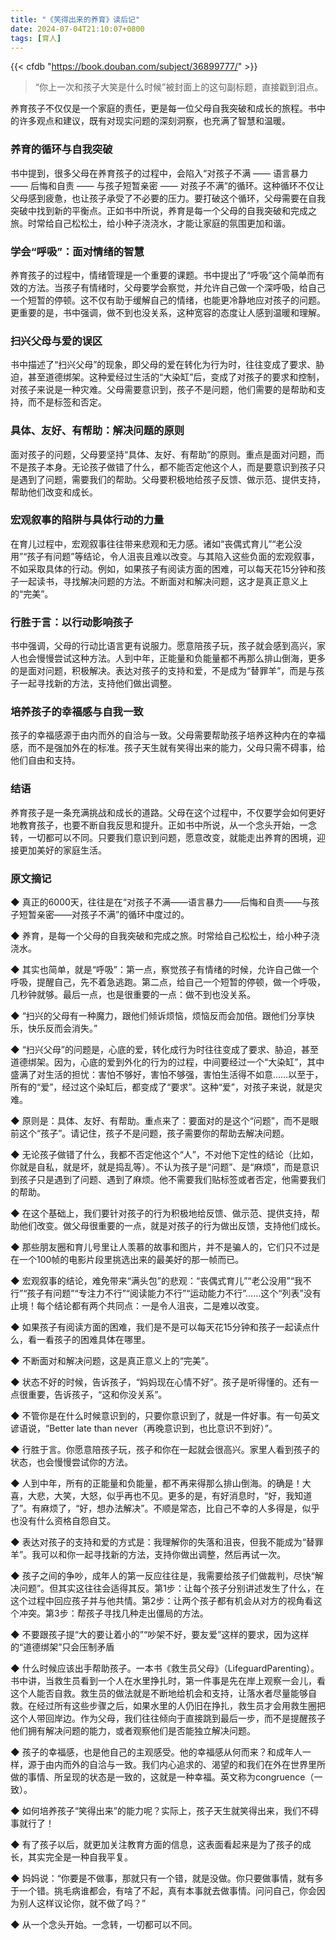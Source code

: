 ```yaml
---
title: "《笑得出来的养育》读后记"
date: 2024-07-04T21:10:07+0800
tags: [育人]
---
```


{{< cfdb "https://book.douban.com/subject/36899777/" >}}

> “你上一次和孩子大笑是什么时候”被封面上的这句副标题，直接戳到泪点。

养育孩子不仅仅是一个家庭的责任，更是每一位父母自我突破和成长的旅程。书中的许多观点和建议，既有对现实问题的深刻洞察，也充满了智慧和温暖。

### 养育的循环与自我突破

书中提到，很多父母在养育孩子的过程中，会陷入“对孩子不满 —— 语言暴力 —— 后悔和自责 —— 与孩子短暂亲密 —— 对孩子不满”的循环。这种循环不仅让父母感到疲惫，也让孩子承受了不必要的压力。要打破这个循环，父母需要在自我突破中找到新的平衡点。正如书中所说，养育是每一个父母的自我突破和完成之旅。时常给自己松松土，给小种子浇浇水，才能让家庭的氛围更加和谐。

<!--more-->

### 学会“呼吸”：面对情绪的智慧

养育孩子的过程中，情绪管理是一个重要的课题。书中提出了“呼吸”这个简单而有效的方法。当孩子有情绪时，父母要学会察觉，并允许自己做一个深呼吸，给自己一个短暂的停顿。这不仅有助于缓解自己的情绪，也能更冷静地应对孩子的问题。更重要的是，书中强调，做不到也没关系，这种宽容的态度让人感到温暖和理解。

### 扫兴父母与爱的误区

书中描述了“扫兴父母”的现象，即父母的爱在转化为行为时，往往变成了要求、胁迫，甚至道德绑架。这种爱经过生活的“大染缸”后，变成了对孩子的要求和控制，对孩子来说是一种灾难。父母需要意识到，孩子不是问题，他们需要的是帮助和支持，而不是标签和否定。

### 具体、友好、有帮助：解决问题的原则

面对孩子的问题，父母要坚持“具体、友好、有帮助”的原则。重点是面对问题，而不是孩子本身。无论孩子做错了什么，都不能否定他这个人，而是要意识到孩子只是遇到了问题，需要我们的帮助。父母要积极地给孩子反馈、做示范、提供支持，帮助他们改变和成长。

### 宏观叙事的陷阱与具体行动的力量

在育儿过程中，宏观叙事往往带来悲观和无力感。诸如“丧偶式育儿”“老公没用”“孩子有问题”等结论，令人沮丧且难以改变。与其陷入这些负面的宏观叙事，不如采取具体的行动。例如，如果孩子有阅读方面的困难，可以每天花15分钟和孩子一起读书，寻找解决问题的方法。不断面对和解决问题，这才是真正意义上的“完美”。

### 行胜于言：以行动影响孩子

书中强调，父母的行动比语言更有说服力。愿意陪孩子玩，孩子就会感到高兴，家人也会慢慢尝试这种方法。人到中年，正能量和负能量都不再那么排山倒海，更多的是面对问题，积极解决。表达对孩子的支持和爱，不是成为“替罪羊”，而是与孩子一起寻找新的方法，支持他们做出调整。

### 培养孩子的幸福感与自我一致

孩子的幸福感源于由内而外的自洽与一致。父母需要帮助孩子培养这种内在的幸福感，而不是强加外在的标准。孩子天生就有笑得出来的能力，父母只需不碍事，给他们自由和支持。

### 结语

养育孩子是一条充满挑战和成长的道路。父母在这个过程中，不仅要学会如何更好地教育孩子，也要不断自我反思和提升。正如书中所说，从一个念头开始，一念转，一切都可以不同。只要我们意识到问题，愿意改变，就能走出养育的困境，迎接更加美好的家庭生活。

### 原文摘记

◆ 真正的6000天，往往是在“对孩子不满——语言暴力——后悔和自责——与孩子短暂亲密——对孩子不满”的循环中度过的。

◆ 养育，是每一个父母的自我突破和完成之旅。时常给自己松松土，给小种子浇浇水。

◆ 其实也简单，就是“呼吸”：第一点，察觉孩子有情绪的时候，允许自己做一个呼吸，提醒自己，先不着急逃跑。第二点，给自己一个短暂的停顿，做一个呼吸，几秒钟就够。最后一点，也是很重要的一点：做不到也没关系。

◆ “扫兴的父母有一种魔力，跟他们倾诉烦恼，烦恼反而会加倍。跟他们分享快乐，快乐反而会消失。”

◆ “扫兴父母”的问题是，心底的爱，转化成行为时往往变成了要求、胁迫，甚至道德绑架。因为，心底的爱到外化的行为的过程，中间要经过一个“大染缸”，其中盛满了对生活的担忧：害怕不够好，害怕不够强，害怕生活得不如意……以至于，所有的“爱”，经过这个染缸后，都变成了“要求”。这种“爱”，对孩子来说，就是灾难。

◆ 原则是：具体、友好、有帮助。重点来了：要面对的是这个“问题”，而不是眼前这个“孩子”。请记住，孩子不是问题，孩子需要你的帮助去解决问题。

◆ 无论孩子做错了什么，我都不否定他这个“人”，不对他下定性的结论（比如，你就是自私，就是坏，就是捣乱等）。不认为孩子是“问题”、是“麻烦”，而是意识到孩子只是遇到了问题、遇到了麻烦。他不需要我们贴标签或者否定，他需要我们的帮助。

◆ 在这个基础上，我们要针对孩子的行为积极地给反馈、做示范、提供支持，帮助他们改变。做父母很重要的一点，就是对孩子的行为做出反馈，支持他们成长。

◆ 那些朋友圈和育儿号里让人羡慕的故事和图片，并不是骗人的，它们只不过是在一个100帧的电影片段里挑选出来的最美好的那一帧而已。

◆ 宏观叙事的结论，难免带来“满头包”的悲观：“丧偶式育儿”“老公没用”“我不行”“孩子有问题”“专注力不行”“阅读能力不行”“运动能力不行”……这个“列表”没有止境！每个结论都有两个共同点：一是令人沮丧，二是难以改变。

◆ 如果孩子有阅读方面的困难，我们是不是可以每天花15分钟和孩子一起读点什么，看一看孩子的困难具体在哪里。

◆ 不断面对和解决问题，这是真正意义上的“完美”。

◆ 状态不好的时候，告诉孩子，“妈妈现在心情不好”。孩子是听得懂的。还有一点很重要，告诉孩子，“这和你没关系”。

◆ 不管你是在什么时候意识到的，只要你意识到了，就是一件好事。有一句英文谚语说，“Better late than never（再晚意识到，也比意识不到好）”。

◆ 行胜于言。你愿意陪孩子玩，孩子和你在一起就会很高兴。家里人看到孩子的状态，也会慢慢尝试你的方法。

◆ 人到中年，所有的正能量和负能量，都不再来得那么排山倒海。的确是！大喜，大悲，大笑，大怒，似乎再也不见。更多的是，有好消息时，“好，我知道了”。有麻烦了，“好，想办法解决”。不顺是常态，比自己不幸的人多得是，似乎也没有什么资格自怨自艾。

◆ 表达对孩子的支持和爱的方式是：我理解你的失落和沮丧，但我不能成为“替罪羊”。我可以和你一起寻找新的方法，支持你做出调整，然后再试一次。

◆ 孩子之间的争吵，成年人的第一反应往往是，我需要给孩子们做裁判，尽快“解决问题”。但其实这往往会适得其反。第1步：让每个孩子分别讲述发生了什么，在这个过程中回应孩子并与他共情。第2步：让两个孩子都有机会从对方的视角看这个冲突。第3步：帮孩子寻找几种走出僵局的方法。

◆ 不要跟孩子提“大的要让着小的”“吵架不好，要友爱”这样的要求，因为这样的“道德绑架”只会压制矛盾

◆ 什么时候应该出手帮助孩子。一本书《救生员父母》（LifeguardParenting）。书中讲，当救生员看到一个人在水里挣扎时，第一件事是先在岸上观察一会儿，看这个人能否自救。救生员的做法就是不断地给机会和支持，让落水者尽量能够自救。在经过所有这些步骤之后，如果水里的人仍旧在挣扎，救生员才会用救生圈把这个人带回岸边。作为父母，我们往往倾向于直接跳到最后一步，而不是提醒孩子他们拥有解决问题的能力，或者观察他们是否能独立解决问题。

◆ 孩子的幸福感，也是他自己的主观感受。他的幸福感从何而来？和成年人一样，源于由内而外的自洽与一致。我们内心追求的、渴望的和我们在外在世界里所做的事情、所呈现的状态是一致的，这就是一种幸福。英文称为congruence（一致）。

◆ 如何培养孩子“笑得出来”的能力呢？实际上，孩子天生就笑得出来，我们不碍事就行了！

◆ 有了孩子以后，就更加关注教育方面的信息，这表面看起来是为了孩子的成长，其实完全是一种自我平复。

◆ 妈妈说：“你要是不做事，那就只有一个错，就是没做。你只要做事情，就有多于一个错。挑毛病谁都会，有啥了不起，真有本事就去做事情。问问自己，你会因为别人这样议论你，就不做了吗？”

◆ 从一个念头开始。一念转，一切都可以不同。

